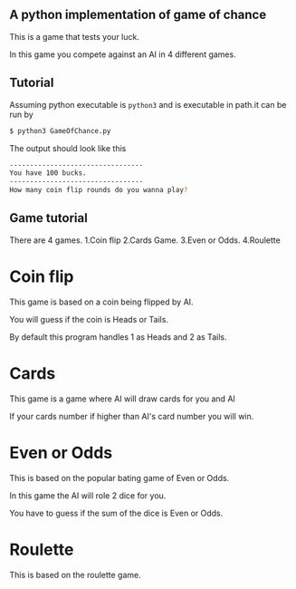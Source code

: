 ## A python implementation of game of chance

This is a game that tests your luck.

In this game you compete against an AI in 4 different games.

## Tutorial

Assuming python executable is `python3` and is executable in path.it can be run by

```bash
$ python3 GameOfChance.py
```
The output should look like this
```bash
---------------------------------
You have 100 bucks.
---------------------------------
How many coin flip rounds do you wanna play?
```


## Game tutorial

There are 4 games.
1.Coin flip
2.Cards Game.
3.Even or Odds.
4.Roulette

# Coin flip

This game is based on a coin being flipped by AI.

You will guess if the coin is Heads or Tails.

By default this program handles 1 as Heads and 2 as Tails.

# Cards

This game is a game where AI will draw cards for you and AI

If your cards number if higher than AI's card number you will win.

# Even or Odds

This is based on the popular bating game of Even or Odds.

In this game the AI will role 2 dice for you.

You have to guess if the sum of the dice is Even or Odds.

# Roulette

This is based on the roulette game.
